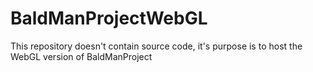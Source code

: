 # BaldManProjectWebGL
 This repository doesn't contain source code, it's purpose is to host the WebGL version of BaldManProject
